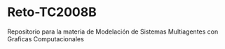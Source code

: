 # Reto-TC2008B
Repositorio para la materia de Modelación de Sistemas Multiagentes con Graficas Computacionales
